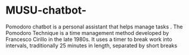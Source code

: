 # MUSU-chatbot-
Pomodoro chatbot is a personal assistant that helps manage tasks . The Pomodoro Technique is a time management method developed by Francesco Cirillo in the late 1980s. It uses a timer to break work into intervals, traditionally 25 minutes in length, separated by short breaks
